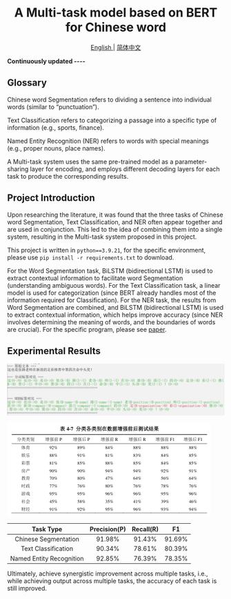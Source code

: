 <!--
 * @Description:
 * @Author: shadow221213
 * @Date: 2023-10-06 17:14:05
 * @LastEditTime: 2025-07-24 23:14:47
-->
# <div align="center">A Multi-task model based on BERT for Chinese word</div>

<div align="center">
    <a href="https://github.com/shadow221213/A-Multi-task-model-based-on-BERT-for-Chinese-word/blob/master/README.md">
        English
    </a>
    |
    <a href="https://github.com/shadow221213/A-Multi-task-model-based-on-BERT-for-Chinese-word/blob/master/Chinese.md">
        简体中文
    </a>
</div>

**Continuously updated ----**

## Glossary

Chinese word Segmentation refers to dividing a sentence into individual words (similar to “punctuation”).

Text Classification refers to categorizing a passage into a specific type of information (e.g., sports, finance).

Named Entity Recognition (NER) refers to words with special meanings (e.g., proper nouns, place names).

A Multi-task system uses the same pre-trained model as a parameter-sharing layer for encoding, and employs different decoding layers for each task to produce the corresponding results.

## Project Introduction

Upon researching the literature, it was found that the three tasks of Chinese word Segmentation, Text Classification, and NER often appear together and are used in conjunction. This led to the idea of combining them into a single system, resulting in the Multi-task system proposed in this project.

This project is written in `python==3.9.21`, for the specific environment, please use `pip install -r requirements.txt` to download.

For the Word Segmentation task, BiLSTM (bidirectional LSTM) is used to extract contextual information to facilitate word Segmentation (understanding ambiguous words).
For the Text Classification task, a linear model is used for categorization (since BERT already handles most of the information required for Classification).
For the NER task, the results from Word Segmentation are combined, and BiLSTM (bidirectional LSTM) is used to extract contextual information, which helps improve accuracy (since NER involves determining the meaning of words, and the boundaries of words are crucial).
For the specific program, please see [paper](./paper/A%20Multi-task%20model%20based%20on%20BERT%20for%20Chinese%20word.pdf).

## Experimental Results

![](./paper/result.png)

![](./paper/cls_augment.png)

|        Task Type         | Precision(P) | Recall(R) |   F1   |
| :----------------------: | :----------: | :-------: | :----: |
|   Chinese Segmentation   |    91.98%    |  91.43%   | 91.69% |
|   Text Classification    |    90.34%    |  78.61%   | 80.39% |
| Named Entity Recognition |    92.85%    |  76.39%   | 78.35% |

Ultimately, achieve synergistic improvement across multiple tasks, i.e., while achieving output across multiple tasks, the accuracy of each task is still improved.